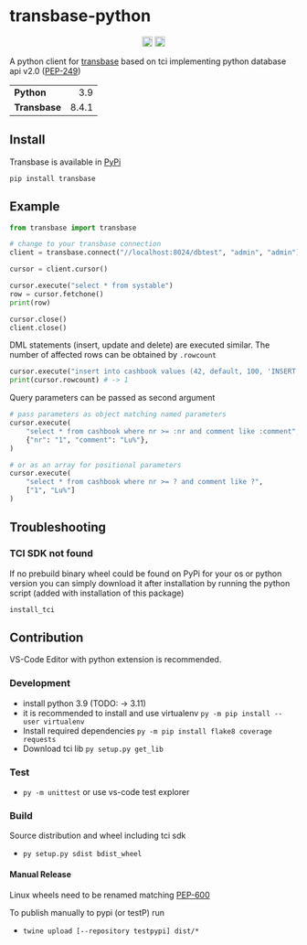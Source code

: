 # transbase-python

<p align="center">
    <a href="https://badge.fury.io/py/transbase"><img src="https://badge.fury.io/py/transbase.svg" alt="pypi version" height="18"></a>
    <a href="https://github.com/TransactionSoftwareGmbH/transbase-python/actions/workflows/python-verify.yml"><img src="https://github.com/TransactionSoftwareGmbH/transbase-python/actions/workflows/python-verify.yml/badge.svg " alt="test" height="18"></a>
</p>

A python client for [transbase](https://www.transaction.de/loesungen/transbase-ressourcenoptimierte-hochleistungsdatenbank)
based on tci implementing python database api v2.0 ([PEP-249](https://www.python.org/dev/peps/pep-0249/))

|               |       |
| ------------- | ----: |
| **Python**    |   3.9 |
| **Transbase** | 8.4.1 |

## Install

Transbase is available in [PyPi](https://test.pypi.org/project/transbase/)

```
pip install transbase
```

## Example

```python
from transbase import transbase

# change to your transbase connection
client = transbase.connect("//localhost:8024/dbtest", "admin", "admin")

cursor = client.cursor()

cursor.execute("select * from systable")
row = cursor.fetchone()
print(row)

cursor.close()
client.close()
```

DML statements (insert, update and delete) are executed similar. The number of affected rows can be obtained by `.rowcount`

```python
cursor.execute("insert into cashbook values (42, default, 100, 'INSERT');");
print(cursor.rowcount) # -> 1
```

Query parameters can be passed as second argument

```python
# pass parameters as object matching named parameters
cursor.execute(
    "select * from cashbook where nr >= :nr and comment like :comment",
    {"nr": "1", "comment": "Lu%"},
)

# or as an array for positional parameters
cursor.execute(
    "select * from cashbook where nr >= ? and comment like ?",
    ["1", "Lu%"]
)
```

## Troubleshooting

### TCI SDK not found

If no prebuild binary wheel could be found on PyPi for your os or python version you can simply download it after installation by
running the python script (added with installation of this package)

```
install_tci
```

## Contribution

VS-Code Editor with python extension is recommended.

### Development

- install python 3.9 (TODO: -> 3.11)
- it is recommended to install and use virtualenv
  `py -m pip install --user virtualenv`
- Install required dependencies
  `py -m pip install flake8 coverage requests`
- Download tci lib `py setup.py get_lib`

### Test

- `py -m unittest` or use vs-code test explorer

### Build

Source distribution and wheel including tci sdk

- `py setup.py sdist bdist_wheel`

#### Manual Release

Linux wheels need to be renamed matching [PEP-600](https://www.python.org/dev/peps/pep-0600/)

To publish manually to pypi (or testP) run

- `twine upload [--repository testpypi] dist/*`
